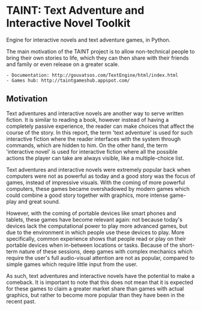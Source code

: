 TAINT: Text Adventure and Interactive Novel Toolkit
=======================================================

Engine for interactive novels and text adventure games, in Python.

The main motivation of the TAINT project is to allow non-technical people to bring their own stories to life, which they can then share with their friends and family or even release on a greater scale.

	- Documentation: http://gouvatsos.com/TextEngine/html/index.html
	- Games hub: http://taintgameshub.appspot.com/

Motivation
-----------

Text adventures and interactive novels are another way to serve written fiction. It is similar to reading a book, however instead of having a completely passive experience, the reader can make choices that affect the course of the story. In this report, the term 'text adventure' is used for such interactive fiction where the reader interfaces with the system through commands, which are hidden to him. On the other hand, the term 'interactive novel' is used for interactive fiction where all the possible actions the player can take are always visible, like a multiple-choice list.

Text adventures and interactive novels were extremely popular back when computers were not as powerful as today and a good story was the focus of games, instead of impressive visuals. With the coming of more powerful computers, these games became overshadowed by modern games which could combine a good story together with graphics, more intense game-play and great sound.

However, with the coming of portable devices like smart phones and tablets, these games have become relevant again: not because today's devices lack the computational power to play more advanced games, but due to the environment in which people use these devices to play. More specifically, common experience shows that people read or play on their portable devices when in-between locations or tasks. Because of the short-term nature of these sessions, deep games with complex mechanics which require the user's full audio-visual attention are not as popular, compared to simple games which require little input from the user.

As such, text adventures and interactive novels have the potential to make a comeback. It is important to note that this does not mean that it is expected for these games to claim a greater market share than games with actual graphics, but rather to become more popular than they have been in the recent past.
